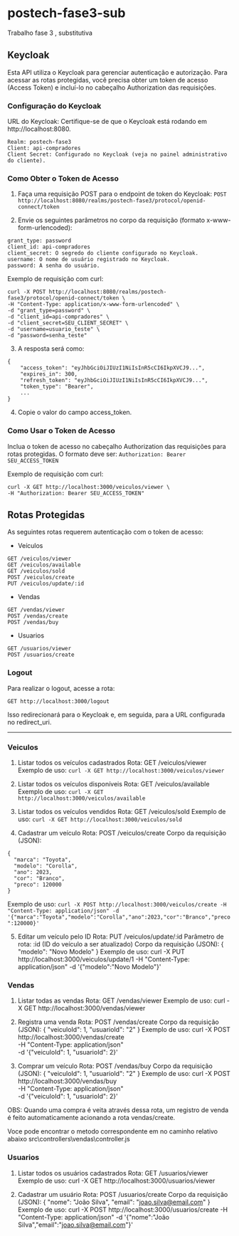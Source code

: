 # postech-fase3-sub
Trabalho fase 3 , substitutiva

## Keycloak
Esta API utiliza o Keycloak para gerenciar autenticação e autorização. Para acessar as rotas protegidas, você precisa obter um token de acesso (Access Token) e incluí-lo no cabeçalho Authorization das requisições.

### Configuração do Keycloak
URL do Keycloak: Certifique-se de que o Keycloak está rodando em http://localhost:8080.
```
Realm: postech-fase3
Client: api-compradores
Client Secret: Configurado no Keycloak (veja no painel administrativo do cliente).
```

### Como Obter o Token de Acesso
1. Faça uma requisição POST para o endpoint de token do Keycloak:
```POST http://localhost:8080/realms/postech-fase3/protocol/openid-connect/token```

2. Envie os seguintes parâmetros no corpo da requisição (formato x-www-form-urlencoded):
```
grant_type: password
client_id: api-compradores
client_secret: O segredo do cliente configurado no Keycloak.
username: O nome de usuário registrado no Keycloak.
password: A senha do usuário.
```

Exemplo de requisição com curl:
```
curl -X POST http://localhost:8080/realms/postech-fase3/protocol/openid-connect/token \
-H "Content-Type: application/x-www-form-urlencoded" \
-d "grant_type=password" \
-d "client_id=api-compradores" \
-d "client_secret=SEU_CLIENT_SECRET" \
-d "username=usuario_teste" \
-d "password=senha_teste"
```

3. A resposta será como:
```
{
    "access_token": "eyJhbGciOiJIUzI1NiIsInR5cCI6IkpXVCJ9...",
    "expires_in": 300,
    "refresh_token": "eyJhbGciOiJIUzI1NiIsInR5cCI6IkpXVCJ9...",
    "token_type": "Bearer",
    ...
}
```

4. Copie o valor do campo access_token.

### Como Usar o Token de Acesso
Inclua o token de acesso no cabeçalho Authorization das requisições para rotas protegidas. O formato deve ser:
```Authorization: Bearer SEU_ACCESS_TOKEN```

Exemplo de requisição com curl:
```
curl -X GET http://localhost:3000/veiculos/viewer \
-H "Authorization: Bearer SEU_ACCESS_TOKEN"
```

## Rotas Protegidas
As seguintes rotas requerem autenticação com o token de acesso:
- Veículos
```
GET /veiculos/viewer
GET /veiculos/available
GET /veiculos/sold
POST /veiculos/create
PUT /veiculos/update/:id
```

- Vendas
```
GET /vendas/viewer
POST /vendas/create
POST /vendas/buy
```

- Usuarios
```
GET /usuarios/viewer
POST /usuarios/create
```

### Logout
Para realizar o logout, acesse a rota: 

```GET http://localhost:3000/logout```

Isso redirecionará para o Keycloak e, em seguida, para a URL configurada no redirect_uri.

-----------------------------------------------------------------------------------------------------

### Veiculos
1. Listar todos os veículos cadastrados
Rota: GET /veiculos/viewer
Exemplo de uso:
```curl -X GET http://localhost:3000/veiculos/viewer```

2. Listar todos os veículos disponíveis
Rota: GET /veiculos/available
Exemplo de uso:
```curl -X GET http://localhost:3000/veiculos/available```

3. Listar todos os veículos vendidos
Rota: GET /veiculos/sold
Exemplo de uso:
```curl -X GET http://localhost:3000/veiculos/sold```

4. Cadastrar um veículo
Rota: POST /veiculos/create
Corpo da requisição (JSON):
```
{
  "marca": "Toyota",
  "modelo": "Corolla",
  "ano": 2023,
  "cor": "Branco",
  "preco": 120000
}
```
Exemplo de uso:
```curl -X POST http://localhost:3000/veiculos/create -H "Content-Type: application/json" -d '{"marca":"Toyota","modelo":"Corolla","ano":2023,"cor":"Branco","preco":120000}'```

5. Editar um veículo pelo ID
Rota: PUT /veiculos/update/:id
Parâmetro de rota: :id (ID do veículo a ser atualizado)
Corpo da requisição (JSON):
{
  "modelo": "Novo Modelo"
}
Exemplo de uso:
curl -X PUT http://localhost:3000/veiculos/update/1 -H "Content-Type: application/json" -d '{"modelo":"Novo Modelo"}'

### Vendas
1. Listar todas as vendas
Rota: GET /vendas/viewer
Exemplo de uso:
curl -X GET http://localhost:3000/vendas/viewer

2. Registra uma venda
Rota: POST /vendas/create
Corpo da requisição (JSON):
{
  "veiculoId": 1,
  "usuarioId": "2"
}
Exemplo de uso:
curl -X POST http://localhost:3000/vendas/create \
-H "Content-Type: application/json" \
-d '{"veiculoId": 1, "usuarioId": 2}'


3. Comprar um veículo
Rota: POST /vendas/buy
Corpo da requisição (JSON):
{
  "veiculoId": 1,
  "usuarioId": "2"
}
Exemplo de uso:
curl -X POST http://localhost:3000/vendas/buy \
-H "Content-Type: application/json" \
-d '{"veiculoId": 1, "usuarioId": 2}'

OBS: Quando uma compra é veita através dessa rota, 
um registro de venda é feito automaticamente acionando a rota vendas/create.

Voce pode encontrar o metodo correspondente em no caminho relativo abaixo
src\controllers\vendas\controller.js

### Usuarios
1. Listar todos os usuários cadastrados
Rota: GET /usuarios/viewer
Exemplo de uso:
curl -X GET http://localhost:3000/usuarios/viewer

2. Cadastrar um usuário
Rota: POST /usuarios/create
Corpo da requisição (JSON):
{
  "nome": "João Silva",
  "email": "joao.silva@email.com"
}
Exemplo de uso:
curl -X POST http://localhost:3000/usuarios/create -H "Content-Type: application/json" -d '{"nome":"João Silva","email":"joao.silva@email.com"}'